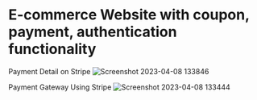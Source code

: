 # E-commerce Website with coupon, payment, authentication functionality

Payment Detail on Stripe
![Screenshot 2023-04-08 133846](https://user-images.githubusercontent.com/100134035/234650664-9039cd30-699c-4b2f-8583-9ce5d8af3086.png)

Payment Gateway Using Stripe
![Screenshot 2023-04-08 133444](https://user-images.githubusercontent.com/100134035/234650672-49cac8e8-6cad-4a79-9ce5-a67b939c304f.png)
